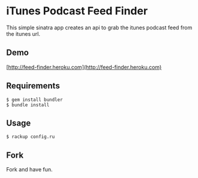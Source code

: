 # iTunes Podcast Feed Finder

This simple sinatra app creates an api to grab the itunes podcast feed
from the itunes url.

## Demo

[http://feed-finder.heroku.com](http://feed-finder.heroku.com)

## Requirements
    $ gem install bundler
    $ bundle install 

## Usage
    $ rackup config.ru

## Fork

Fork and have fun.
